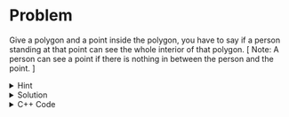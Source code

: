 # Problem
Give a polygon and a point inside the polygon, you have to say if a person standing at that point can see the whole interior of that polygon. [ Note: A person can see a point if there is nothing in between the person and the point. ]<br>


<details>
<summary>Hint</summary>
The sides of the polygon can create a triangle with the given point having negetive or positive area. Is there a relation with the visibility?
</details>

<details>
<summary>Solution</summary>

Let's say the points of the polygon are given in anti-clockwise order. Now, each two adjascent points of the polygon creates a triangle with the given point inside of that polygon. Now, the area of the polygon can be both positive and negative. But it depends on the in which orientation the points are given. But as the points are given in anti-clockwise order, we have to check if all the points create same signed area (positive/ negetive). If they produce same signed area the whole interior of that polygon is visible from that given point. <br>
Why is that? <br>
Let's try to show the oppsite case where the interior is not visible.
Let's say three points on the polygon are $A, B, C$ and $D$ is the point inside of the polygon. <br> <br>
<img src = "https://raw.githubusercontent.com/Brownbear2710/Geometry-Advanced/main/images/Artboard%202_1.png">
<br><br>

</details>

<details>
<summary>C++ Code</summary>

```cpp
#include <bits/stdc++.h>

using namespace std;
using ll = long long;

struct point
{
    ll x, y;
};

ll delta(point a, point b, point c)
{
    return (a.x - b.x)*(b.y - c.y) - (a.y - b.y)*(b.x - c.x);
}

int main()
{
    ios_base::sync_with_stdio(0);cin.tie(NULL);
    int n;
    cin >> n;
    vector<point> v(n);
    for(auto  & p : v)
        cin >> p.x >> p.y;
    point reff;
    cin >> reff.x >> reff.y;
    int sign = (delta(v[0], v[1], reff) >= 0 ? 1 : -1);
    bool f = true;
    for(int i = 0; i < n; i++)
        if(sign * delta(v[i], v[(i+1)%n], reff) < 0)
            f = false;
    cout << (f ? "YES\n" : "NO\n");
    return 0;
}
```
</details>